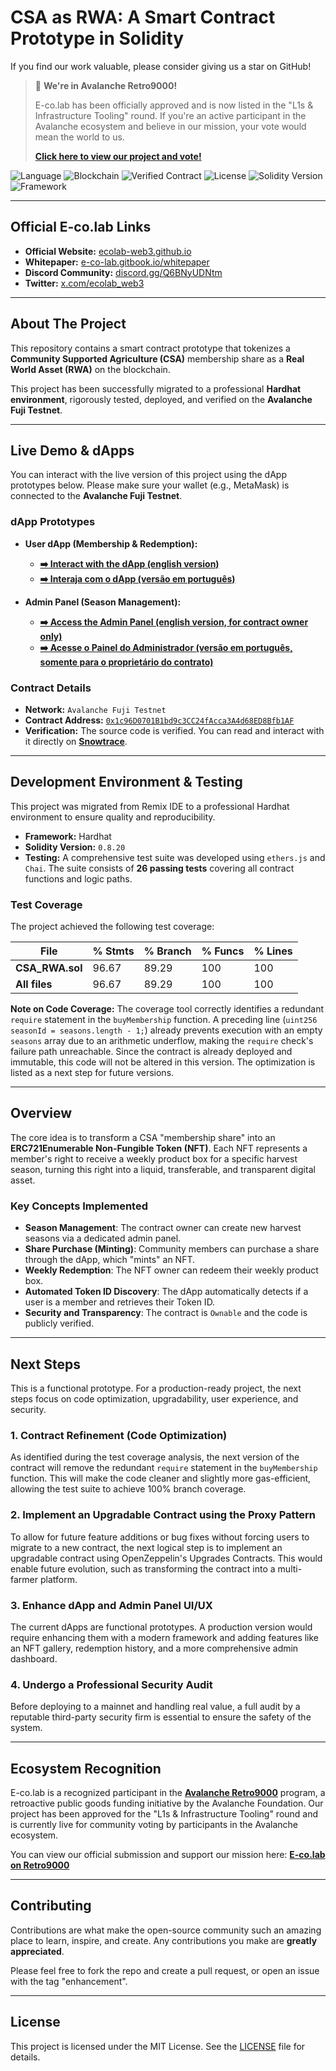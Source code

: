 # CSA as RWA: A Smart Contract Prototype in Solidity

If you find our work valuable, please consider giving us a star on GitHub!

> 🚀 **We're in Avalanche Retro9000!**
>
> E-co.lab has been officially approved and is now listed in the "L1s & Infrastructure Tooling" round. If you're an active participant in the Avalanche ecosystem and believe in our mission, your vote would mean the world to us.
>
> **[Click here to view our project and vote!](https://retro9000.avax.network/discover-builders/cmebmfjtw02g5103tb8aalzvi)**

![Language](https://img.shields.io/badge/Language-Solidity-orange)
![Blockchain](https://img.shields.io/badge/Blockchain-Avalanche_Fuji-red)
![Verified Contract](https://img.shields.io/badge/Contract-Verified-green)
![License](https://img.shields.io/badge/License-MIT-blue)
![Solidity Version](https://img.shields.io/badge/Solidity-0.8.20-yellow.svg)
![Framework](https://img.shields.io/badge/Framework-Hardhat-purple.svg)

___

## Official E-co.lab Links

*   **Official Website:** [ecolab-web3.github.io](https://ecolab-web3.github.io/)
*   **Whitepaper:** [e-co-lab.gitbook.io/whitepaper](https://e-co-lab.gitbook.io/whitepaper)
*   **Discord Community:** [discord.gg/Q6BNyUDNtm](https://discord.gg/Q6BNyUDNtm)
*   **Twitter:** [x.com/ecolab_web3](https://x.com/ecolab_web3)

___

## About The Project

This repository contains a smart contract prototype that tokenizes a **Community Supported Agriculture (CSA)** membership share as a **Real World Asset (RWA)** on the blockchain.

This project has been successfully migrated to a professional **Hardhat environment**, rigorously tested, deployed, and verified on the **Avalanche Fuji Testnet**.
___

## Live Demo & dApps

You can interact with the live version of this project using the dApp prototypes below. Please make sure your wallet (e.g., MetaMask) is connected to the **Avalanche Fuji Testnet**.

### dApp Prototypes

*   **User dApp (Membership & Redemption):**
    *   **[➡️ Interact with the dApp (english version)](https://ecolab-web3.github.io/csa-rwa-solidity/index-en.html)**
    *   **[➡️ Interaja com o dApp (versão em português)](https://ecolab-web3.github.io/csa-rwa-solidity/index-pt_br.html)**

*   **Admin Panel (Season Management):**
    *   **[➡️ Access the Admin Panel (english version, for contract owner only)](https://ecolab-web3.github.io/csa-rwa-solidity/admin-en.html)**
    *   **[➡️ Acesse o Painel do Administrador (versão em português, somente para o proprietário do contrato)](https://ecolab-web3.github.io/csa-rwa-solidity/admin-pt_br.html)**

### Contract Details

*   **Network:** `Avalanche Fuji Testnet`
*   **Contract Address:** [`0x1c96D0701B1bd9c3CC24fAcca3A4d68ED8Bfb1AF`](https://testnet.snowtrace.io/address/0x1c96D0701B1bd9c3CC24fAcca3A4d68ED8Bfb1AF)
*   **Verification:** The source code is verified. You can read and interact with it directly on **[Snowtrace](https://testnet.snowtrace.io/address/0x1c96D0701B1bd9c3CC24fAcca3A4d68ED8Bfb1AF#code)**.

---

## Development Environment & Testing

This project was migrated from Remix IDE to a professional Hardhat environment to ensure quality and reproducibility.

*   **Framework:** Hardhat
*   **Solidity Version:** `0.8.20`
*   **Testing:** A comprehensive test suite was developed using `ethers.js` and `Chai`. The suite consists of **26 passing tests** covering all contract functions and logic paths.

### Test Coverage

The project achieved the following test coverage:

| File             | % Stmts | % Branch | % Funcs | % Lines |
|------------------|---------|----------|---------|---------|
| **CSA_RWA.sol**  | 96.67   | 89.29    | 100     | 100     |
| **All files**    | 96.67   | 89.29    | 100     | 100     |

**Note on Code Coverage:** The coverage tool correctly identifies a redundant `require` statement in the `buyMembership` function. A preceding line (`uint256 seasonId = seasons.length - 1;`) already prevents execution with an empty `seasons` array due to an arithmetic underflow, making the `require` check's failure path unreachable. Since the contract is already deployed and immutable, this code will not be altered in this version. The optimization is listed as a next step for future versions.

---

## Overview

The core idea is to transform a CSA "membership share" into an **ERC721Enumerable Non-Fungible Token (NFT)**. Each NFT represents a member's right to receive a weekly product box for a specific harvest season, turning this right into a liquid, transferable, and transparent digital asset.

### Key Concepts Implemented

*   **Season Management**: The contract owner can create new harvest seasons via a dedicated admin panel.
*   **Share Purchase (Minting)**: Community members can purchase a share through the dApp, which "mints" an NFT.
*   **Weekly Redemption**: The NFT owner can redeem their weekly product box.
*   **Automated Token ID Discovery**: The dApp automatically detects if a user is a member and retrieves their Token ID.
*   **Security and Transparency**: The contract is `Ownable` and the code is publicly verified.

---

## Next Steps

This is a functional prototype. For a production-ready project, the next steps focus on code optimization, upgradability, user experience, and security.

### 1. Contract Refinement (Code Optimization)

As identified during the test coverage analysis, the next version of the contract will remove the redundant `require` statement in the `buyMembership` function. This will make the code cleaner and slightly more gas-efficient, allowing the test suite to achieve 100% branch coverage.

### 2. Implement an Upgradable Contract using the Proxy Pattern

To allow for future feature additions or bug fixes without forcing users to migrate to a new contract, the next logical step is to implement an upgradable contract using OpenZeppelin's Upgrades Contracts. This would enable future evolution, such as transforming the contract into a multi-farmer platform.

### 3. Enhance dApp and Admin Panel UI/UX

The current dApps are functional prototypes. A production version would require enhancing them with a modern framework and adding features like an NFT gallery, redemption history, and a more comprehensive admin dashboard.

### 4. Undergo a Professional Security Audit

Before deploying to a mainnet and handling real value, a full audit by a reputable third-party security firm is essential to ensure the safety of the system.

___

## Ecosystem Recognition

E-co.lab is a recognized participant in the **[Avalanche Retro9000](https://retro9000.avax.network/)** program, a retroactive public goods funding initiative by the Avalanche Foundation. Our project has been approved for the "L1s & Infrastructure Tooling" round and is currently live for community voting by participants in the Avalanche ecosystem.

You can view our official submission and support our mission here: **[E-co.lab on Retro9000](https://retro9000.avax.network/discover-builders/cmebmfjtw02g5103tb8aalzvi)**

___

## Contributing

Contributions are what make the open-source community such an amazing place to learn, inspire, and create. Any contributions you make are **greatly appreciated**.

Please feel free to fork the repo and create a pull request, or open an issue with the tag "enhancement".

---

## License


This project is licensed under the MIT License. See the [LICENSE](LICENSE) file for details.


